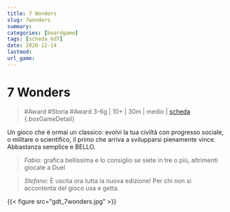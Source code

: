 ```yaml
---
title: 7 Wonders
slug: 7wonders
summary: 
categories: [boardgame]
tags: [scheda_GdT]
date: 2020-12-14
lastmod: 
url_game: 
---
```

# 7 Wonders
> #Award #Storia #Award 
> 3-6g | 10+ | 30m | medio | [scheda](https://www.boardgamegeek.com/boardgame/68448/7-wonders)  
{.boxGameDetail}

Un gioco che è ormai un classico: evolvi la tua civiltà con progresso sociale, o militare o scientifico, il primo che arriva a svilupparsi pienamente vince.
Abbastanza semplice e BELLO.

> *Fabio:*
> grafica bellissima e lo consiglio se siete in tre o più, altrimenti giocate a Duel

> *Stefano:*
> È uscita ora tutta la nuova edizione! Per chi non si accontenta del gioco usa e getta.

{{< figure src="gdt_7wonders.jpg" >}}
